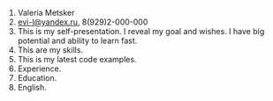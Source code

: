 1. Valeria Metsker
2. evi-l@yandex.ru, 8(929)2-000-000
3. This is my self-presentation.  I reveal my goal and wishes. I have big potential and ability to learn fast.
4. This are my skills.
5. This is my latest code examples.
6. Experience.
7. Education.
8. English.